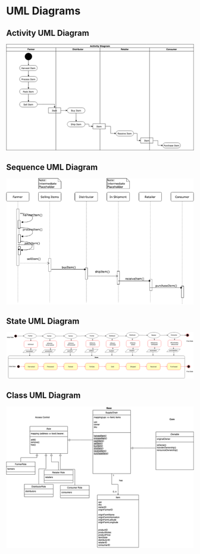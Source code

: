 # UML Diagrams

## Activity UML Diagram

![Activity UML](/images/1_activity_uml.png)

## Sequence UML Diagram

![Sequence UML](/images/2_seq_uml.png)

## State UML Diagram

![Sequence UML](/images/3_state_uml.png)

## Class UML Diagram

![Class UML](/images/4_class_uml.png)